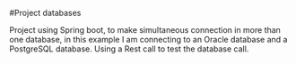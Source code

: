 #Project databases

Project using Spring boot, to make simultaneous connection in more than one database, in this example I am connecting to an Oracle database and a PostgreSQL database. Using a Rest call to test the database call.
